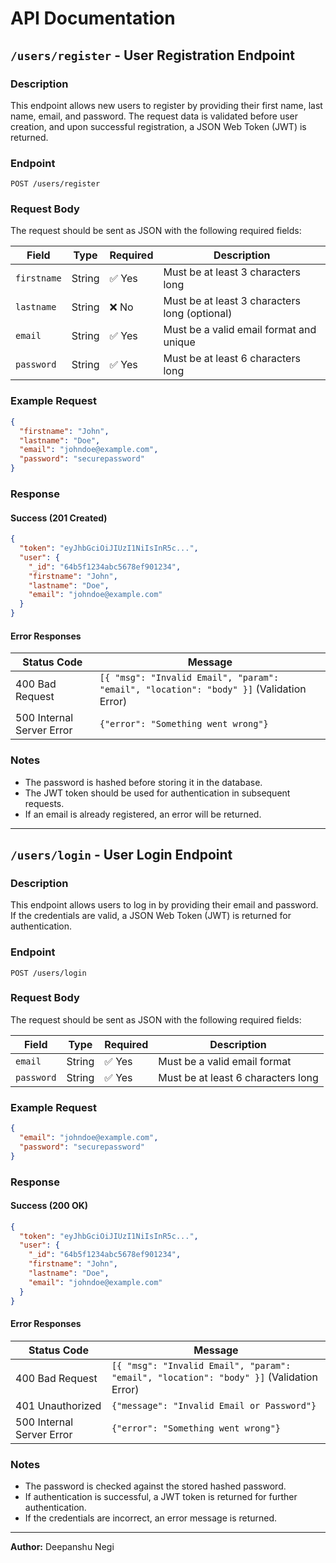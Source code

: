 # API Documentation

## `/users/register` - User Registration Endpoint

### **Description**
This endpoint allows new users to register by providing their first name, last name, email, and password. The request data is validated before user creation, and upon successful registration, a JSON Web Token (JWT) is returned.

### **Endpoint**
```
POST /users/register
```

### **Request Body**
The request should be sent as JSON with the following required fields:

| Field      | Type   | Required | Description |
|------------|--------|----------|-------------|
| `firstname` | String | ✅ Yes | Must be at least 3 characters long |
| `lastname`  | String | ❌ No  | Must be at least 3 characters long (optional) |
| `email`     | String | ✅ Yes | Must be a valid email format and unique |
| `password`  | String | ✅ Yes | Must be at least 6 characters long |

### **Example Request**
```json
{
  "firstname": "John",
  "lastname": "Doe",
  "email": "johndoe@example.com",
  "password": "securepassword"
}
```

### **Response**
#### **Success (201 Created)**
```json
{
  "token": "eyJhbGciOiJIUzI1NiIsInR5c...",
  "user": {
    "_id": "64b5f1234abc5678ef901234",
    "firstname": "John",
    "lastname": "Doe",
    "email": "johndoe@example.com"
  }
}
```

#### **Error Responses**
| Status Code | Message |
|-------------|---------|
| 400 Bad Request | `[{ "msg": "Invalid Email", "param": "email", "location": "body" }]` (Validation Error) |
| 500 Internal Server Error | `{"error": "Something went wrong"}` |

### **Notes**
- The password is hashed before storing it in the database.
- The JWT token should be used for authentication in subsequent requests.
- If an email is already registered, an error will be returned.

---

## `/users/login` - User Login Endpoint

### **Description**
This endpoint allows users to log in by providing their email and password. If the credentials are valid, a JSON Web Token (JWT) is returned for authentication.

### **Endpoint**
```
POST /users/login
```

### **Request Body**
The request should be sent as JSON with the following required fields:

| Field      | Type   | Required | Description |
|------------|--------|----------|-------------|
| `email`     | String | ✅ Yes | Must be a valid email format |
| `password`  | String | ✅ Yes | Must be at least 6 characters long |

### **Example Request**
```json
{
  "email": "johndoe@example.com",
  "password": "securepassword"
}
```

### **Response**
#### **Success (200 OK)**
```json
{
  "token": "eyJhbGciOiJIUzI1NiIsInR5c...",
  "user": {
    "_id": "64b5f1234abc5678ef901234",
    "firstname": "John",
    "lastname": "Doe",
    "email": "johndoe@example.com"
  }
}
```

#### **Error Responses**
| Status Code | Message |
|-------------|---------|
| 400 Bad Request | `[{ "msg": "Invalid Email", "param": "email", "location": "body" }]` (Validation Error) |
| 401 Unauthorized | `{"message": "Invalid Email or Password"}` |
| 500 Internal Server Error | `{"error": "Something went wrong"}` |

### **Notes**
- The password is checked against the stored hashed password.
- If authentication is successful, a JWT token is returned for further authentication.
- If the credentials are incorrect, an error message is returned.

---
**Author:** Deepanshu Negi
